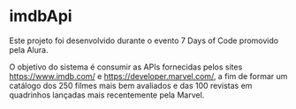 # imdbApi

Este projeto foi desenvolvido durante o evento 7 Days of Code promovido pela Alura.

O objetivo do sistema é consumir as APIs fornecidas pelos sites https://www.imdb.com/ e https://developer.marvel.com/, a fim de formar um catálogo dos 250 filmes mais bem avaliados e das 100 revistas em quadrinhos lançadas mais recentemente pela Marvel.
